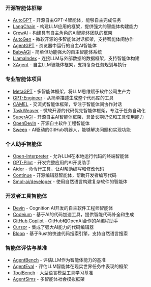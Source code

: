 ### 开源智能体框架

* [AutoGPT](https://github.com/Significant-Gravitas/AutoGPT) - 开源自主GPT-4智能体，能够自主完成任务
* [LangChain](https://github.com/langchain-ai/langchain) - 构建LLM应用的框架，提供强大的智能体构建能力
* [CrewAI](https://github.com/joaomdmoura/crewAI) - 构建具有自主角色的AI智能体团队的框架
* [AutoGen](https://github.com/microsoft/autogen) - 微软开源的多智能体对话框架，支持智能体间协作
* [AgentGPT](https://github.com/reworkd/AgentGPT) - 浏览器中运行的自主AI智能体
* [BabyAGI](https://github.com/yoheinakajima/babyagi) - 简单但功能强大的自主智能体系统
* [LlamaIndex](https://github.com/run-llama/llama_index) - 连接LLM与外部数据的数据框架，支持智能体构建
* [XAgent](https://github.com/OpenBMB/XAgent) - 自主LLM智能体框架，支持复杂任务规划与执行

### 专业智能体项目

* [MetaGPT](https://github.com/geekan/MetaGPT) - 多智能体框架，将LLM思维赋予软件公司生产力
* [GPT-Engineer](https://github.com/gpt-engineer-org/gpt-engineer) - 从简单描述生成整个代码库的工具
* [CAMEL](https://github.com/camel-ai/camel) - 交流式智能体框架，专注于智能体间协作对话
* [TaskWeaver](https://github.com/microsoft/TaskWeaver) - 微软开源的代码优先智能体框架，专注于任务自动化
* [SuperAGI](https://github.com/TransformerOptimus/SuperAGI) - 开源自主AI智能体框架，具备长期记忆和工具使用能力
* [OpenDevin](https://github.com/OpenDevin/OpenDevin) - 开源自主软件工程智能体
* [Sweep](https://github.com/sweepai/sweep) - AI驱动的GitHub机器人，能够解决问题和实现功能

### 个人助手智能体

* [Open-Interpreter](https://github.com/KillianLucas/open-interpreter) - 允许LLM在本地运行代码的终端智能体
* [GPT-Pilot](https://github.com/Pythagora-io/gpt-pilot) - 开发完整应用的AI开发助手
* [Aider](https://github.com/paul-gauthier/aider) - 命令行工具，让AI帮助编写和修改代码
* [Continue](https://github.com/continuedev/continue) - 开源编辑器智能体，帮助开发者编写代码
* [Smol-ai/developer](https://github.com/smol-ai/developer) - 使用自然语言构建复杂软件的智能体

### 开发者工具智能体

* [Devin](https://www.cognition.ai/devin) - Cognition AI开发的自主软件工程师智能体
* [Codeium](https://codeium.com/) - 基于AI的代码加速工具，提供智能代码补全和生成
* [GitHub Copilot](https://github.com/features/copilot) - GitHub和OpenAI合作的AI编程助手
* [Cursor](https://www.cursor.so/) - 集成了强大AI能力的代码编辑器
* [Bloop](https://github.com/BloopAI/bloop) - 基于Rust的快速代码搜索引擎，支持自然语言搜索

### 智能体评估与基准

* [AgentBench](https://github.com/THUDM/AgentBench) - 评估LLM作为智能体能力的基准
* [AgentEval](https://www.agenteval.org/) - 评估LLM智能体在现实世界任务中表现的框架
* [ToolBench](https://github.com/OpenBMB/ToolBench) - 大型语言模型工具学习基准
* [AgentSims](https://github.com/py499372727/AgentSims) - 多智能体社会模拟框架


